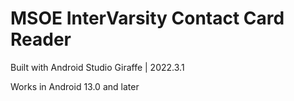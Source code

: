 # MSOE InterVarsity Contact Card Reader

Built with Android Studio Giraffe | 2022.3.1

Works in Android 13.0 and later